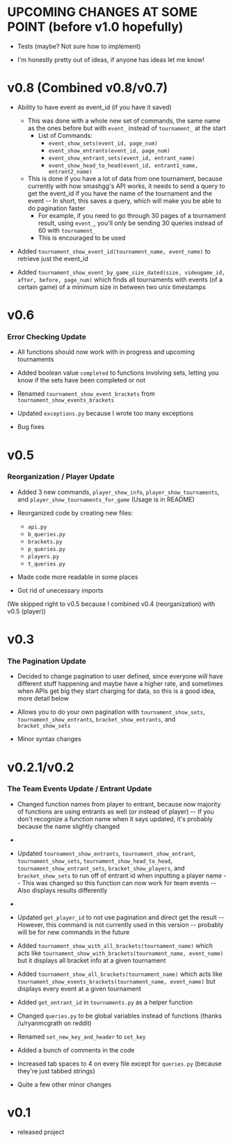 # **UPCOMING CHANGES AT SOME POINT (before v1.0 hopefully)**

- Tests (maybe? Not sure how to implement)

- I'm honestly pretty out of ideas, if anyone has ideas let me know!

# **v0.8 (Combined v0.8/v0.7)**

- Ability to have event as event_id (if you have it saved)
  - This was done with a whole new set of commands, the same name as the ones before but with `event_` instead of `tournament_` at the start
    - List of Commands:
      - `event_show_sets(event_id, page_num)`
      - `event_show_entrants(event_id, page_num)`
      - `event_show_entrant_sets(event_id, entrant_name)`
      - `event_show_head_to_head(event_id, entrant1_name, entrant2_name)`
  - This is done if you have a lot of data from one tournament, because currently with how smashgg's API works, it needs to send a query to get the event_id if you have the name of the tournament and the event -- In short, this saves a query, which will make you be able to do pagination faster
    - For example, if you need to go through 30 pages of a tournament result, using `event_`, you'll only be sending 30 queries instead of 60 with `tournament_`
    - This is encouraged to be used

- Added `tournament_show_event_id(tournament_name, event_name)` to retrieve just the event_id

- Added `tournament_show_event_by_game_size_dated(size, videogame_id, after, before, page_num)` which finds all tournaments with events (of a certain game) of a minimum size in between two unix timestamps

# **v0.6**

### **Error Checking Update**

- All functions should now work with in progress and upcoming tournaments

- Added boolean value `completed` to functions involving sets, letting you know if the sets have been completed or not

- Renamed `tournament_show_event_brackets` from `tournament_show_events_brackets`

- Updated `exceptions.py` because I wrote too many exceptions

- Bug fixes

# **v0.5**

### **Reorganization / Player Update**

- Added 3 new commands, `player_show_info`, `player_show_tournaments`, and `player_show_tournaments_for_game` (Usage is in README)

- Reorganized code by creating new files:

  - `api.py`
  - `b_queries.py`
  - `brackets.py`
  - `p_queries.py`
  - `players.py`
  - `t_queries.py`

- Made code more readable in some places

- Got rid of unecessary imports

(We skipped right to v0.5 because I combined v0.4 (reorganization) with v0.5 (player))

# **v0.3**

### The Pagination Update

- Decided to change pagination to user defined, since everyone will have different stuff happening and maybe have a higher rate, and sometimes when APIs get big they start charging for data, so this is a good idea, more detail below

- Allows you to do your own pagination with `tournament_show_sets`, `tournament_show_entrants`, `bracket_show_entrants`, and `bracket_show_sets`

- Minor syntax changes

# **v0.2.1/v0.2**

### The Team Events Update / Entrant Update

- Changed function names from player to entrant, because now majority of functions are using entrants as well (or instead of player) -- If you don't recognize a function name when it says updated, it's probably because the name slightly changed
-
- Updated `tournament_show_entrants`, `tournament_show_entrant`, `tournament_show_sets`, `tournament_show_head_to_head`, `tournament_show_entrant_sets`, `bracket_show_players`, and `bracket_show_sets` to run off of entrant id when inputting a player name -- This was changed so this function can now work for team events -- Also displays results differently
-
- Updated `get_player_id` to not use pagination and direct get the result -- However, this command is not currently used in this version -- probably will be for new commands in the future

- Added `tournament_show_with_all_brackets(tournament_name)` which acts like `tournament_show_with_brackets(tournament_name, event_name)` but it displays all bracket info at a given tournament

- Added `tournament_show_all_brackets(tournament_name)` which acts like `tournament_show_events_brackets(tournament_name, event_name)` but displays every event at a given tournament

- Added `get_entrant_id` in `tournaments.py` as a helper function

- Changed `queries.py` to be global variables instead of functions (thanks /u/ryanmcgrath on reddit)

- Renamed `set_new_key_and_header` to `set_key`

- Added a bunch of comments in the code

- Increased tab spaces to 4 on every file except for `queries.py` (because they're just tabbed strings)

- Quite a few other minor changes

# **v0.1**

- released project
